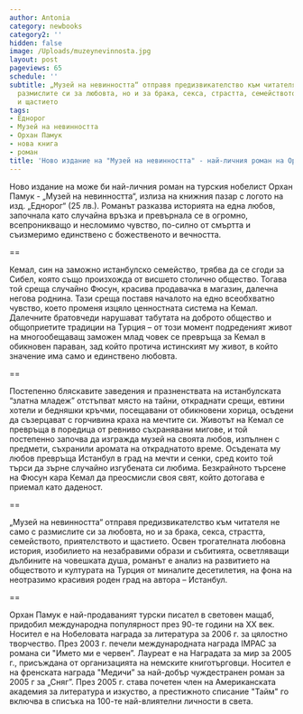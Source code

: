 ```yaml
---
author: Antonia
category: newbooks
category2: ''
hidden: false
image: /Uploads/muzeynevinnosta.jpg
layout: post
pageviews: 65
schedule: ''
subtitle: „Музей на невинността“ отправя предизвикателство към читателя не само с
  размислите си за любовта, но и за брака, секса, страстта, семейството, приятелството
  и щастието
tags:
- Еднорог
- Музей на невинността
- Орхан Памук
- нова книга
- роман
title: 'Ново издание на "Музей на невинността" - най-личния роман на Орхан Памук '
---
```


Ново издание на може би най-личния роман на турския нобелист Орхан Памук - „Музей на невинността“, излиза на книжния пазар с логото на изд. „Еднорог“ (25 лв.).  Романът разказва историята на една любов, започнала като случайна връзка и превърнала се в огромно, всепроникващо и несломимо чувство, по-силно от смъртта и съизмеримо единствено с божественото и вечността.

\==

Кемал, син на заможно истанбулско семейство, трябва да се сгоди за Сибел, която също произхожда от висшето столично общество. Тогава той среща случайно Фюсун, красива продавачка в магазин, далечна негова роднина. Тази среща поставя началото на едно всеобхватно чувство, което променя изцяло ценностната система на Кемал. Далечните братовчеди нарушават табутата на доброто общество и общоприетите традиции на Турция – от този момент подреденият живот на многообещаващ заможен млад човек се превръща за Кемал в обикновен параван, зад който протича истинският му живот, в който значение има само и единствено любовта. 

\==

Постепенно бляскавите заведения и празненствата на истанбулската “златна младеж” отстъпват място на тайни, откраднати срещи, евтини хотели и бедняшки кръчми, посещавани от обикновени хорица, осъдени да съзерцават с горчивина краха на мечтите си. Животът на Кемал се превръща в поредица от ревниво съхранявани мигове, и той постепенно започва да изгражда музей на своята любов, изпълнен с предмети, съхранили аромата на откраднатото време. Осъдената му любов превръща Истанбул в град на мечти и сенки, сред които той търси да зърне случайно изгубената си любима. Безкрайното търсене на Фюсун кара Кемал да преосмисли своя свят, който дотогава е приемал като даденост.

\==

„Музей на невинността“ отправя предизвикателство към читателя не само с размислите си за любовта, но и за брака, секса, страстта, семейството, приятелството и щастието. Освен трогателната любовна история, изобилието на незабравими образи и събитията, осветляващи дълбините на човешката душа, романът е анализ на развитието на обществото и културата на Турция от миналите десетилетия, на фона на неотразимо красивия роден град на автора – Истанбул.

\==

Орхан Памук е най-продаваният турски писател в световен мащаб, придобил международна популярност през 90-те години на XX век. Носител е на Нобеловата награда за литература за 2006 г. за цялостно творчество. През 2003 г. печели международната награда IMPAC за романа си "Името ми е червен”. Лауреат е на Наградата за мир за 2005 г., присъждана от организацията на немските книготърговци.
Носител е на френската награда "Медичи” за най-добър чуждестранен роман за 2005 г за „Сняг”. През 2005 г. става почетен член на Американската академия за литература и изкуство, а престижното списание "Тайм" го включва в списъка на 100-те най-влиятелни личности в света.